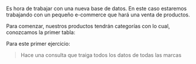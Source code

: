 Es hora de trabajar con una nueva base de datos. En este caso estaremos trabajando con un pequeño e-commerce que hará una venta de productos.

Para comenzar, nuestros productos tendrán categorías con lo cual, conozcamos la primer tabla:

<div
  class='mu-erd'
  data-entities='{
    "marca": {
      "id": {
        "type": "Integer",
        "pk": true
      },
      "nombre": {
        "type": "Text"
      }
    }
  }'>
</div>

Para este primer ejercicio:

> Hace una consulta que traiga todos los datos de todas las marcas